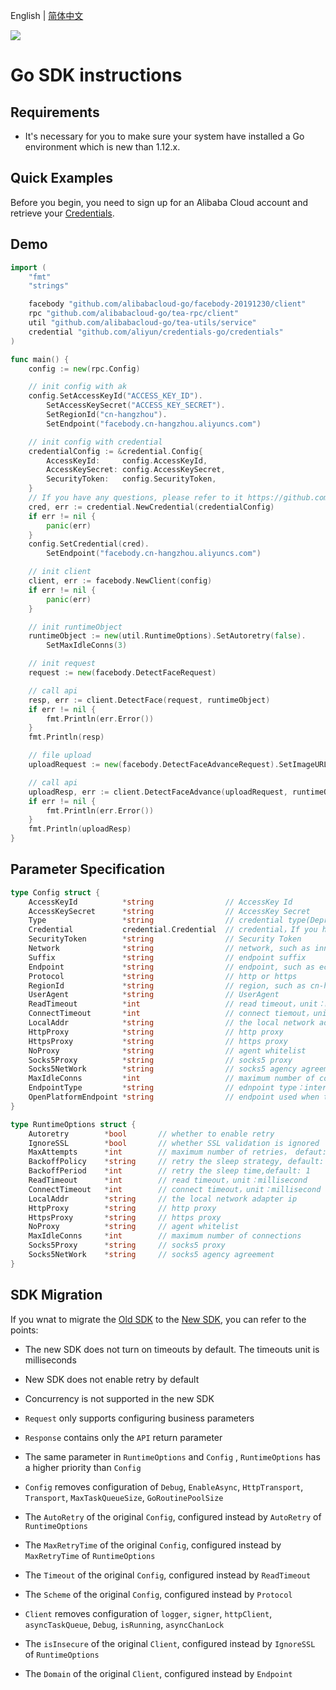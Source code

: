 English | [简体中文](Usage-CN.md)

![](https://aliyunsdk-pages.alicdn.com/icons/AlibabaCloud.svg)

# Go SDK instructions

## Requirements
- It's necessary for you to make sure your system have installed a Go environment which is new than 1.12.x.

## Quick Examples
Before you begin, you need to sign up for an Alibaba Cloud account and retrieve your [Credentials](https://usercenter.console.aliyun.com/#/manage/ak).

## Demo
```go
import (
	"fmt"
	"strings"

	facebody "github.com/alibabacloud-go/facebody-20191230/client"
	rpc "github.com/alibabacloud-go/tea-rpc/client"
	util "github.com/alibabacloud-go/tea-utils/service"
	credential "github.com/aliyun/credentials-go/credentials"
)

func main() {
	config := new(rpc.Config)

	// init config with ak
	config.SetAccessKeyId("ACCESS_KEY_ID").
		SetAccessKeySecret("ACCESS_KEY_SECRET").
		SetRegionId("cn-hangzhou").
		SetEndpoint("facebody.cn-hangzhou.aliyuncs.com")

	// init config with credential
	credentialConfig := &credential.Config{
		AccessKeyId:     config.AccessKeyId,
		AccessKeySecret: config.AccessKeySecret,
		SecurityToken:   config.SecurityToken,
	}
	// If you have any questions, please refer to it https://github.com/aliyun/credentials-go/blob/master/README-CN.md
	cred, err := credential.NewCredential(credentialConfig)
	if err != nil {
		panic(err)
	}
	config.SetCredential(cred).
		SetEndpoint("facebody.cn-hangzhou.aliyuncs.com")

	// init client
	client, err := facebody.NewClient(config)
	if err != nil {
		panic(err)
	}

	// init runtimeObject
	runtimeObject := new(util.RuntimeOptions).SetAutoretry(false).
		SetMaxIdleConns(3)

	// init request
	request := new(facebody.DetectFaceRequest)

	// call api
	resp, err := client.DetectFace(request, runtimeObject)
	if err != nil {
		fmt.Println(err.Error())
	}
	fmt.Println(resp)

	// file upload
	uploadRequest := new(facebody.DetectFaceAdvanceRequest).SetImageURLObject(strings.NewReader("demo"))

	// call api
	uploadResp, err := client.DetectFaceAdvance(uploadRequest, runtimeObject)
	if err != nil {
		fmt.Println(err.Error())
	}
	fmt.Println(uploadResp)
}
```

## Parameter Specification
```go
type Config struct {
	AccessKeyId          *string                // AccessKey Id
	AccessKeySecret      *string                // AccessKey Secret
	Type                 *string                // credential type(Deprecated)，If you have any questions, please refer to it https://github.com/aliyun/credentials-go/blob/master/README-CN.md#%E5%87%AD%E8%AF%81%E7%B1%BB%E5%9E%8B
	Credential           credential.Credential  // credential，If you have any questions, please refer to it https://github.com/aliyun/credentials-go/blob/master/README-CN.md
	SecurityToken        *string                // Security Token
	Network              *string                // network, such as inner
	Suffix               *string                // endpoint suffix
	Endpoint             *string                // endpoint, such as ecs-cn-hangzhou.aliyuncs.com
	Protocol             *string                // http or https
	RegionId             *string                // region, such as cn-hangzhou
	UserAgent            *string                // UserAgent
	ReadTimeout          *int                   // read timeout，unit：millisecond
	ConnectTimeout       *int                   // connect tiemout，unit：millisecond
	LocalAddr            *string                // the local network adapter ip
	HttpProxy            *string                // http proxy
	HttpsProxy           *string                // https proxy
	NoProxy              *string                // agent whitelist
	Socks5Proxy          *string                // socks5 proxy
	Socks5NetWork        *string                // socks5 agency agreement
	MaxIdleConns         *int                   // maximum number of connections
	EndpointType         *string                // ednpoint type：internal，accelerate or null
	OpenPlatformEndpoint *string                // endpoint used when the file is uploaded(Not at the moment)
}

type RuntimeOptions struct {
	Autoretry        *bool       // whether to enable retry
	IgnoreSSL        *bool       // whether SSL validation is ignored
	MaxAttempts      *int        // maximum number of retries， defaut: 3
	BackoffPolicy    *string     // retry the sleep strategy, default: no
	BackoffPeriod    *int        // retry the sleep time,default: 1
	ReadTimeout      *int        // read timeout，unit：millisecond
	ConnectTimeout   *int        // connect timeout，unit：millisecond
	LocalAddr        *string     // the local network adapter ip
	HttpProxy        *string     // http proxy
	HttpsProxy       *string     // https proxy
	NoProxy          *string     // agent whitelist
	MaxIdleConns     *int        // maximum number of connections
	Socks5Proxy      *string     // socks5 proxy
	Socks5NetWork    *string     // socks5 agency agreement
}
```

## SDK Migration
 If you wnat to migrate the [Old SDK](https://github.com/aliyun/alibaba-cloud-sdk-go) to the [New SDK](https://github.com/aliyun/alibabacloud-sdk), you can refer to the points:

- The new SDK does not turn on timeouts by default. The timeouts unit is milliseconds
- New SDK does not enable retry by default
- Concurrency is not supported in the new SDK
- `Request` only supports configuring business parameters
- `Response` contains only the `API` return parameter
- The same parameter in `RuntimeOptions` and `Config` , `RuntimeOptions` has a higher priority than `Config`

- `Config` removes configuration of `Debug`, `EnableAsync`, `HttpTransport`, `Transport`, `MaxTaskQueueSize`, `GoRoutinePoolSize`
- The `AutoRetry` of the original `Config`, configured instead by `AutoRetry` of `RuntimeOptions`
- The `MaxRetryTime` of the original `Config`, configured instead by `MaxRetryTime` of `RuntimeOptions`
- The `Timeout` of the original `Config`, configured instead by `ReadTimeout`
- The `Scheme` of the original `Config`, configured instead by `Protocol`

- `Client` removes configuration of `logger`, `signer`, `httpClient`, `asyncTaskQueue`, `Debug`, `isRunning`, `asyncChanLock`
- The `isInsecure` of the original `Client`, configured instead by `IgnoreSSL` of `RuntimeOptions`
- The `Domain` of the original `Client`, configured instead by `Endpoint`

